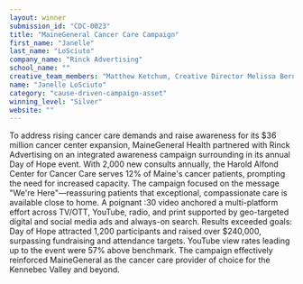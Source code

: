 ```yaml
---
layout: winner
submission_id: "CDC-0023"
title: "MaineGeneral Cancer Care Campaign"
first_name: "Janelle"
last_name: "LoSciuto"
company_name: "Rinck Advertising"
school_name: ""
creative_team_members: "Matthew Ketchum, Creative Director Melissa Berube, Art Director Jillian Larue, Copywriter Kat Perez, Senior Project Manager"
name: "Janelle LoSciuto"
category: "cause-driven-campaign-asset"
winning_level: "Silver"
website: ""
---
```


To address rising cancer care demands and raise awareness for its $36 million cancer center expansion, MaineGeneral Health partnered with Rinck Advertising on an integrated awareness campaign surrounding in its annual Day of Hope event. With 2,000 new consults annually, the Harold Alfond Center for Cancer Care serves 12% of Maine's cancer patients, prompting the need for increased capacity. The campaign focused on the message "We're Here"—reassuring patients that exceptional, compassionate care is available close to home. A poignant :30 video anchored a multi-platform effort across TV/OTT, YouTube, radio, and print supported by geo-targeted digital and social media ads and always-on search. Results exceeded goals: Day of Hope attracted 1,200 participants and raised over $240,000, surpassing fundraising and attendance targets. YouTube view rates leading up to the event were 57% above benchmark. The campaign effectively reinforced MaineGeneral as the cancer care provider of choice for the Kennebec Valley and beyond.
